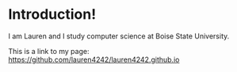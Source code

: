 # **Introduction!**
I am Lauren and I study computer science at Boise State University.

This is a link to my page: https://github.com/lauren4242/lauren4242.github.io


